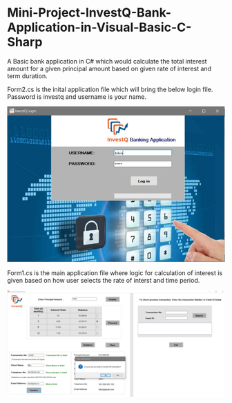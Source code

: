 # Mini-Project-InvestQ-Bank-Application-in-Visual-Basic-C-Sharp
A Basic bank application in C# which would calculate the total interest amount for a given principal amount based on given rate of interest and term duration.

Form2.cs is the inital application file which will bring the below login file. Password is investq and username is your name.                       

![](Resources/logo1.JPG)

Form1.cs is the main application file where logic for calculation of interest is given based on how user selects the rate of interst and time period.                                                                                                                                          


![](Resources/logo2.JPG)
